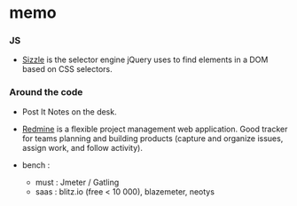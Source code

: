 memo
====

### JS

* [Sizzle](http://sizzlejs.com/) is the selector engine jQuery uses to find elements in a DOM based on CSS selectors.

### Around the code

* Post It Notes on the desk.
* [Redmine](http://www.redmine.org/) is a flexible project management web application. Good tracker for teams planning and building products (capture and organize issues, assign work, and follow activity).

* bench : 
  * must : Jmeter / Gatling
  * saas : blitz.io (free < 10 000), blazemeter, neotys

